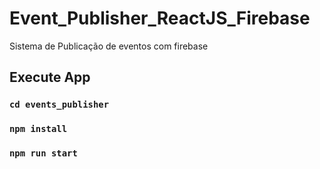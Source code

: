 # Event_Publisher_ReactJS_Firebase
Sistema de Publicação de eventos com firebase

## Execute App
### `cd events_publisher`
### `npm install`
### `npm run start`
